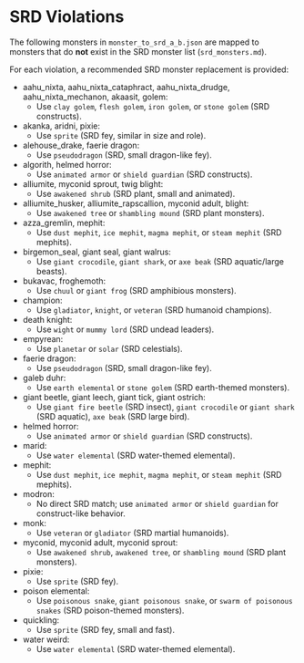 # SRD Violations

The following monsters in `monster_to_srd_a_b.json` are mapped to monsters that do **not** exist in the SRD monster list (`srd_monsters.md`).

For each violation, a recommended SRD monster replacement is provided:

- aahu_nixta, aahu_nixta_cataphract, aahu_nixta_drudge, aahu_nixta_mechanon, akaasit, golem:
	- Use `clay golem`, `flesh golem`, `iron golem`, or `stone golem` (SRD constructs).
- akanka, aridni, pixie:
	- Use `sprite` (SRD fey, similar in size and role).
- alehouse_drake, faerie dragon:
	- Use `pseudodragon` (SRD, small dragon-like fey).
- algorith, helmed horror:
	- Use `animated armor` or `shield guardian` (SRD constructs).
- alliumite, myconid sprout, twig blight:
	- Use `awakened shrub` (SRD plant, small and animated).
- alliumite_husker, alliumite_rapscallion, myconid adult, blight:
	- Use `awakened tree` or `shambling mound` (SRD plant monsters).
- azza_gremlin, mephit:
	- Use `dust mephit`, `ice mephit`, `magma mephit`, or `steam mephit` (SRD mephits).
- birgemon_seal, giant seal, giant walrus:
	- Use `giant crocodile`, `giant shark`, or `axe beak` (SRD aquatic/large beasts).
- bukavac, froghemoth:
	- Use `chuul` or `giant frog` (SRD amphibious monsters).
- champion:
	- Use `gladiator`, `knight`, or `veteran` (SRD humanoid champions).
- death knight:
	- Use `wight` or `mummy lord` (SRD undead leaders).
- empyrean:
	- Use `planetar` or `solar` (SRD celestials).
- faerie dragon:
	- Use `pseudodragon` (SRD, small dragon-like fey).
- galeb duhr:
	- Use `earth elemental` or `stone golem` (SRD earth-themed monsters).
- giant beetle, giant leech, giant tick, giant ostrich:
	- Use `giant fire beetle` (SRD insect), `giant crocodile` or `giant shark` (SRD aquatic), `axe beak` (SRD large bird).
- helmed horror:
	- Use `animated armor` or `shield guardian` (SRD constructs).
- marid:
	- Use `water elemental` (SRD water-themed elemental).
- mephit:
	- Use `dust mephit`, `ice mephit`, `magma mephit`, or `steam mephit` (SRD mephits).
- modron:
	- No direct SRD match; use `animated armor` or `shield guardian` for construct-like behavior.
- monk:
	- Use `veteran` or `gladiator` (SRD martial humanoids).
- myconid, myconid adult, myconid sprout:
	- Use `awakened shrub`, `awakened tree`, or `shambling mound` (SRD plant monsters).
- pixie:
	- Use `sprite` (SRD fey).
- poison elemental:
	- Use `poisonous snake`, `giant poisonous snake`, or `swarm of poisonous snakes` (SRD poison-themed monsters).
- quickling:
	- Use `sprite` (SRD fey, small and fast).
- water weird:
	- Use `water elemental` (SRD water-themed elemental).
